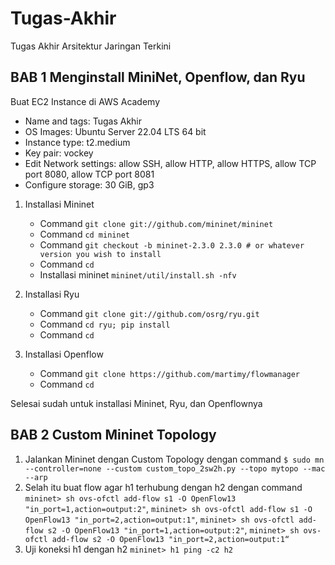 # Tugas-Akhir
Tugas Akhir Arsitektur Jaringan Terkini

## BAB 1 Menginstall MiniNet, Openflow, dan Ryu

Buat EC2 Instance di AWS Academy
- Name and tags: Tugas Akhir
- OS Images: Ubuntu Server 22.04 LTS 64 bit
- Instance type: t2.medium
- Key pair: vockey
- Edit Network settings: allow SSH, allow HTTP, allow HTTPS, allow TCP port 8080, allow TCP port 8081
- Configure storage: 30 GiB, gp3

1. Installasi Mininet
   - Command `git clone git://github.com/mininet/mininet`
   - Command `cd mininet`
   - Command `git checkout -b mininet-2.3.0 2.3.0 # or whatever version you wish to install`
   - Command `cd`
   - Installasi mininet `mininet/util/install.sh -nfv`
 
2. Installasi Ryu
   - Command `git clone git://github.com/osrg/ryu.git`
   - Command `cd ryu; pip install`
   - Command `cd`

3. Installasi Openflow
   - Command `git clone https://github.com/martimy/flowmanager`
   - Command `cd`

Selesai sudah untuk installasi Mininet, Ryu, dan Openflownya

## BAB 2 Custom Mininet Topology

1. Jalankan Mininet dengan Custom Topology dengan command `$ sudo mn --controller=none --custom custom_topo_2sw2h.py --topo mytopo --mac --arp`
2. Selah itu buat flow agar h1 terhubung dengan h2 dengan command `mininet> sh ovs-ofctl add-flow s1 -O OpenFlow13 "in_port=1,action=output:2"`,
   `mininet> sh ovs-ofctl add-flow s1 -O OpenFlow13 "in_port=2,action=output:1"`,
   `mininet> sh ovs-ofctl add-flow s2 -O OpenFlow13 "in_port=1,action=output:2"`,
   `mininet> sh ovs-ofctl add-flow s2 -O OpenFlow13 "in_port=2,action=output:1“`
3. Uji koneksi h1 dengan h2 `mininet> h1 ping -c2 h2`
   

